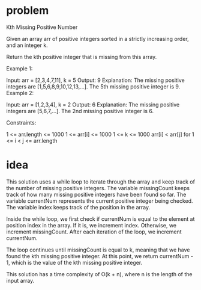 # problem

Kth Missing Positive Number

Given an array arr of positive integers sorted in a strictly increasing order, and an integer k.

Return the kth positive integer that is missing from this array.



Example 1:

Input: arr = [2,3,4,7,11], k = 5
Output: 9
Explanation: The missing positive integers are [1,5,6,8,9,10,12,13,...]. The 5th missing positive integer is 9.
Example 2:

Input: arr = [1,2,3,4], k = 2
Output: 6
Explanation: The missing positive integers are [5,6,7,...]. The 2nd missing positive integer is 6.


Constraints:

1 <= arr.length <= 1000
1 <= arr[i] <= 1000
1 <= k <= 1000
arr[i] < arr[j] for 1 <= i < j <= arr.length

# idea

This solution uses a while loop to iterate through the array and keep track of the number of missing positive integers. The variable missingCount keeps track of how many missing positive integers have been found so far. The variable currentNum represents the current positive integer being checked. The variable index keeps track of the position in the array.

Inside the while loop, we first check if currentNum is equal to the element at position index in the array. If it is, we increment index. Otherwise, we increment missingCount. After each iteration of the loop, we increment currentNum.

The loop continues until missingCount is equal to k, meaning that we have found the kth missing positive integer. At this point, we return currentNum - 1, which is the value of the kth missing positive integer.

This solution has a time complexity of O(k + n), where n is the length of the input array.

